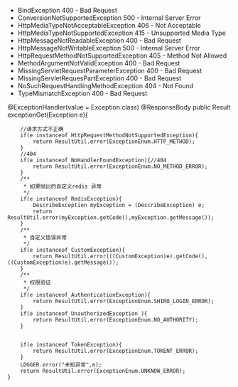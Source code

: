 * BindException 400 - Bad Request
* ConversionNotSupportedException 500 - Internal Server Error
* HttpMediaTypeNotAcceptableException 406 - Not Acceptable
* HttpMediaTypeNotSupportedException 415 - Unsupported Media Type
* HttpMessageNotReadableException 400 - Bad Request
* HttpMessageNotWritableException 500 - Internal Server Error
* HttpRequestMethodNotSupportedException 405 - Method Not Allowed
* MethodArgumentNotValidException 400 - Bad Request
* MissingServletRequestParameterException 400 - Bad Request
* MissingServletRequesPartException 400 - Bad Request
* NoSuchRequestHandlingMethodException 404 - Not Found
* TypeMismatchException 400 - Bad Request


@ExceptionHandler(value = Exception.class)
    @ResponseBody
    public Result exceptionGet(Exception e){
       
        //请求方式不正确
        if(e instanceof HttpRequestMethodNotSupportedException){
            return ResultUtil.error(ExceptionEnum.HTTP_METHOD);
        }
        //404
        if(e instanceof NoHandlerFoundException){//404
            return ResultUtil.error(ExceptionEnum.NO_METHOD_ERROR);
        }
        /**
         * 如果抛出的自定义redis 异常
         */
        if(e instanceof RedisException){
            DescribeException myException = (DescribeException) e;
            return ResultUtil.error(myException.getCode(),myException.getMessage());
        }
        /**
         * 自定义错误异常
         */
        if(e instanceof CustomException){
            return ResultUtil.error(((CustomException)e).getCode(),((CustomException)e).getMessage());
        }
        /**
         * 权限验证
         */
        if(e instanceof AuthenticationException){
            return ResultUtil.error(ExceptionEnum.SHIRO_LOGIN_ERROR);
        }
        if(e instanceof UnauthorizedException ){
            return ResultUtil.error(ExceptionEnum.NO_AUTHORITY);
        }

 
        if(e instanceof TokenException){
            return ResultUtil.error(ExceptionEnum.TOKENT_ERROR);
        }
        LOGGER.error("未知异常",e);
        return ResultUtil.error(ExceptionEnum.UNKNOW_ERROR);
    }